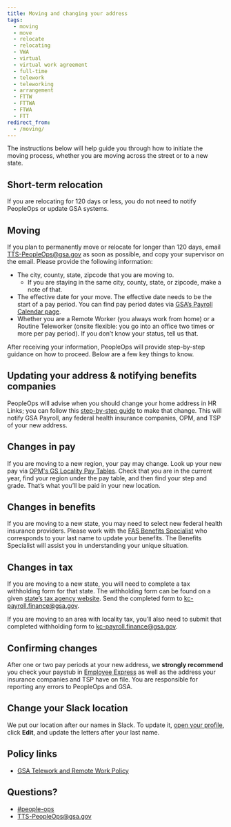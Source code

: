 ```yaml
---
title: Moving and changing your address
tags:
  - moving
  - move
  - relocate
  - relocating
  - VWA
  - virtual
  - virtual work agreement
  - full-time
  - telework
  - teleworking
  - arrangement
  - FTTW
  - FTTWA
  - FTWA
  - FTT
redirect_from:
  - /moving/
---
```


The instructions below will help guide you through how to initiate the moving process, whether you are moving across the street or to a new state.

## Short-term relocation

If you are relocating for 120 days or less, you do not need to notify PeopleOps or update GSA systems.

## Moving

If you plan to permanently move or relocate for longer than 120 days, email [TTS-PeopleOps@gsa.gov](mailto:TTS-PeopleOps@gsa.gov) as soon as possible, and copy your supervisor on the email. Please provide the following information:

- The city, county, state, zipcode that you are moving to.
  - If you are staying in the same city, county, state, or zipcode, make a note of that.
- The effective date for your move. The effective date needs to be the start of a pay period. You can find pay period dates via [GSA’s Payroll Calendar page](https://www.gsa.gov/buy-through-us/purchasing-programs/shared-services/payroll-shared-services/payroll-calendars).
- Whether you are a Remote Worker (you always work from home) or a Routine Teleworker (onsite flexible: you go into an office two times or more per pay period). If you don’t know your status, tell us that.

After receiving your information, PeopleOps will provide step-by-step guidance on how to proceed. Below are a few key things to know.

## Updating your address & notifying benefits companies

PeopleOps will advise when you should change your home address in HR Links; you can follow this [step-by-step guide](https://corporateapps.gsa.gov/files/HR-Links-Guide_-Updating-Home-and-Mailing-Address.pdf) to make that change. This will notify GSA Payroll, any federal health insurance companies, OPM, and TSP of your new address.

## Changes in pay

If you are moving to a new region, your pay may change. Look up your new pay via [OPM's GS Locality Pay Tables](https://www.opm.gov/policy-data-oversight/pay-leave/salaries-wages/). Check that you are in the current year, find your region under the pay table, and then find your step and grade. That’s what you’ll be paid in your new location.

## Changes in benefits

If you are moving to a new state, you may need to select new federal health insurance providers. Please work with the [FAS Benefits Specialist](https://docs.google.com/document/d/15glvq9UakKUN8XTRTa6gRkhBHm2whhQyAGmf8ibTtBs/edit) who corresponds to your last name to update your benefits. The Benefits Specialist will assist you in understanding your unique situation.

## Changes in tax

If you are moving to a new state, you will need to complete a tax withholding form for that state. The withholding form can be found on a given [state’s tax agency website](https://www.taxadmin.org/state-tax-agencies). Send the completed form to [kc-payroll.finance@gsa.gov](mailto:kc-payroll.finance@gsa.gov).

If you are moving to an area with locality tax, you’ll also need to submit that completed withholding form to [kc-payroll.finance@gsa.gov](mailto:kc-payroll.finance@gsa.gov).

## Confirming changes

After one or two pay periods at your new address, we **strongly recommend** you check your paystub in [Employee Express](https://www.employeeexpress.gov/) as well as the address your insurance companies and TSP have on file. You are responsible for reporting any errors to PeopleOps and GSA.

## Change your Slack location

We put our location after our names in Slack. To update it, [open your profile](https://gsa-tts.slack.com/account/profile), click **Edit**, and update the letters after your last name.

## Policy links

- [GSA Telework and Remote Work Policy](https://www.gsa.gov/directive/gsa-telework-and-remote-work-policy)

## Questions?

- [#people-ops](https://gsa-tts.slack.com/messages/people-ops/)
- [TTS-PeopleOps@gsa.gov](mailto:TTS-PeopleOps@gsa.gov)
